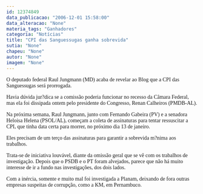 ```yaml
---
id: 12374849
data_publicacao: "2006-12-01 15:58:00"
data_alteracao: "None"
materia_tags: "Ganhadores"
categoria: "Notícias"
title: "CPI das Sanguessugas ganha sobrevida"
sutia: "None"
chapeu: "None"
autor: "None"
imagem: "None"
---
```

<p><P><FONT face=Verdana>O deputado federal Raul Jungmann (MD) acaba de revelar ao Blog que a CPI das Sanguessugas será prorrogada. </FONT></P></p>
<p><P><FONT face=Verdana>Havia dúvida jur?dica se a comissão poderia funcionar no recesso da Câmara Federal, mas ela foi dissipada ontem pelo presidente do Congresso, Renan Calheiros (PMDB-AL).</FONT></P></p>
<p><P><FONT face=Verdana>Na próxima semana, Raul Jungmann, junto com Fernando Gabeira (PV) e a senadora Heloisa Helena (PSOL/AL), começam a coleta de assinaturas para tentar ressuscitar a CPI, que tinha data certa para morrer, no próximo dia 13 de janeiro. </FONT></P></p>
<p><P><FONT face=Verdana>Eles precisam de um terço das assinaturas para garantir a sobrevida m?nima aos trabalhos.</FONT></P></p>
<p><P><FONT face=Verdana>Trata-se de iniciativa louvável, diante da omissão geral que se vê com os trabalhos de investigação. Depois que o PSDB e o PT foram alvejados, parece que não há muito interesse de ir a fundo nas investigações, dos dois lados. </FONT></P></p>
<p><P><FONT face=Verdana>Com a inércia, somente e muito mal foi investigada a Planam, deixando de fora outras empresas suspeitas de corrupção, como a KM, em Pernambuco.</FONT></P> </p>
